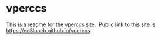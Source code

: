 # vperccs
This is a readme for the vperccs site.&nbsp;&nbsp;Public link to this site is https://no3lunch.github.io/vperccs.
